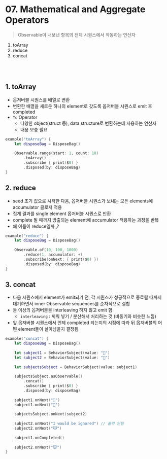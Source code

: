 # 07. Mathematical and Aggregate Operators
> Observable이 내보낸 항목의 전체 시퀀스에서 작동하는 연산자

1. toArray
2. reduce
3. concat
<br>
<br>

## 1. toArray
- 옵저버블 시퀀스를 배열로 변환
- 변환한 배열을 새로운 하나의 element로 갖도록 옵저버블 시퀀스로 emit 후 completed
- `To` Operator
    - 다양한 object(struct 등), data structure로 변환하는데 사용하는 연산자
    - 내용 보충 필요 

```swift
example("toArray") {
    let disposeBag = DisposeBag()
    
    Observable.range(start: 1, count: 10)
        .toArray()
        .subscribe { print($0) }
        .disposed(by: disposeBag)
}
```
## 2. reduce
- seed 초기 값으로 시작한 다음, 옵저버블 시퀀스가 보내는 모든 elements에 accumulator 클로저 적용
- 집계 결과를 single element 옵저버블 시퀀스로 반환
- complete 될 때까지 방출되는 element에 accumulator 적용하는 과정을 반복
- 왜 이름이 reduce일까,,?
```swift
example("reduce") {
    let disposeBag = DisposeBag()
    
    Observable.of(10, 100, 1000)
        .reduce(1, accumulator: +)
        .subscribe(onNext: { print($0) })
        .disposed(by: disposeBag)
}
```
## 3. concat
- 다음 시퀀스에서 element가 emit되기 전, 각 시퀀스가 성공적으로 종료될 때까지 대기하면서 inner Observable sequences를 순차적으로 결합
- 둘 이상의 옵저버블을 interleaving 하지 않고 emit 함
    - `interleaving` : 끼워 넣기 / 분산해서 처리하는 것 (비동기와 비슷한 느낌)
- 앞 옵저버블 시퀀스에서 언제 completed 되는지의 시점에 따라 뒤 옵저버블의 어떤 element들이 살아남을지 결정됨
```swift
example("concat") {
    let disposeBag = DisposeBag()
    
    let subject1 = BehaviorSubject(value: "🍎")
    let subject2 = BehaviorSubject(value: "🐶")
    
    let subjectsSubject = BehaviorSubject(value: subject1)
    
    subjectsSubject.asObservable()
        .concat()
        .subscribe { print($0) }
        .disposed(by: disposeBag)
    
    subject1.onNext("🍐")
    subject1.onNext("🍊")
    
    subjectsSubject.onNext(subject2)
    
    subject2.onNext("I would be ignored") // 출력 안됨
    subject2.onNext("🐱")
    
    subject1.onCompleted()
    
    subject2.onNext("🐭")
}
```